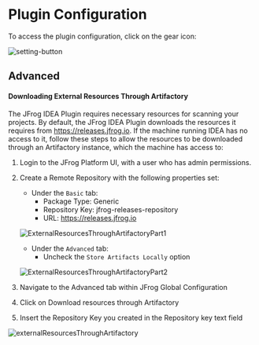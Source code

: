 # Plugin Configuration

To access the plugin configuration, click on the gear icon:

![setting-button](../../.gitbook/assets/intellij/settingButton.png)

## Advanced

#### Downloading External Resources Through Artifactory

The JFrog IDEA Plugin requires necessary resources for scanning your projects.
By default, the JFrog IDEA Plugin downloads the resources it requires from <https://releases.jfrog.io>. If the machine running IDEA has no access to it, follow these steps to allow the resources to be downloaded through an Artifactory instance, which the machine has access to:

1. Login to the JFrog Platform UI, with a user who has admin permissions.

2. Create a Remote Repository with the following properties set:
    - Under the `Basic` tab:
        - Package Type: Generic
        - Repository Key: jfrog-releases-repository
        - URL: <https://releases.jfrog.io>

    ![ExternalResourcesThroughArtifactoryPart1](../../.gitbook/assets/externalResourcesThroughArtifactoryPart1.png)

    - Under the `Advanced` tab:
        - Uncheck the `Store Artifacts Locally` option

    ![ExternalResourcesThroughArtifactoryPart2](../../.gitbook/assets/externalResourcesThroughArtifactoryPart2.png)

3. Navigate to the Advanced tab within JFrog Global Configuration

4. Click on Download resources through Artifactory

5. Insert the Repository Key you created in the Repository key text field

![externalResourcesThroughArtifactory](../../.gitbook/assets/intellij/externalResourcesThroughArtifactory.png)
